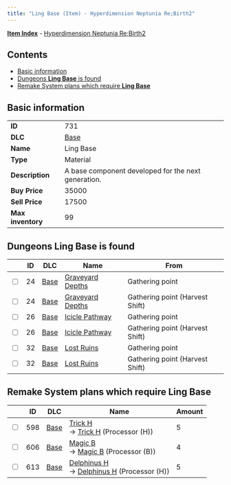 ```yaml
---
title: "Ling Base (Item) - Hyperdimension Neptunia Re;Birth2"
---
```


[**Item Index**](/neptunia/rb2/item/index.html) - [Hyperdimension Neptunia Re;Birth2](/neptunia/rb2)

## Contents

- [Basic information](#basic-information)
- [Dungeons **Ling Base** is found](#dungeons-ling-base-is-found)
- [Remake System plans which require **Ling Base**](#remake-system-plans-which-require-ling-base)

## Basic information

|   |   |
| -- | -- |
| **ID** | 731 |
| **DLC** | [Base](/neptunia/rb2/dlc/0-base.html) |
| **Name** | Ling Base |
| **Type** | Material |
| **Description** | A base component developed for the next generation. |
| **Buy Price** | 35000 |
| **Sell Price** | 17500 |
| **Max inventory** | 99 |

## Dungeons **Ling Base** is found

|    | ID | DLC | Name | From |
| -- | -- | --- | ---- | ---- |
| <input type="checkbox" id="rb2-dungeon-0-24" class="trackbox" /> | 24 | [Base](/neptunia/rb2/dlc/0-base.html) | [Graveyard Depths](/neptunia/rb2/dungeon/0-24-graveyard-depths.html) | Gathering point |
| <input type="checkbox" id="rb2-dungeon-0-24" class="trackbox" /> | 24 | [Base](/neptunia/rb2/dlc/0-base.html) | [Graveyard Depths](/neptunia/rb2/dungeon/0-24-graveyard-depths.html) | Gathering point (Harvest Shift) |
| <input type="checkbox" id="rb2-dungeon-0-26" class="trackbox" /> | 26 | [Base](/neptunia/rb2/dlc/0-base.html) | [Icicle Pathway](/neptunia/rb2/dungeon/0-26-icicle-pathway.html) | Gathering point |
| <input type="checkbox" id="rb2-dungeon-0-26" class="trackbox" /> | 26 | [Base](/neptunia/rb2/dlc/0-base.html) | [Icicle Pathway](/neptunia/rb2/dungeon/0-26-icicle-pathway.html) | Gathering point (Harvest Shift) |
| <input type="checkbox" id="rb2-dungeon-0-32" class="trackbox" /> | 32 | [Base](/neptunia/rb2/dlc/0-base.html) | [Lost Ruins](/neptunia/rb2/dungeon/0-32-lost-ruins.html) | Gathering point |
| <input type="checkbox" id="rb2-dungeon-0-32" class="trackbox" /> | 32 | [Base](/neptunia/rb2/dlc/0-base.html) | [Lost Ruins](/neptunia/rb2/dungeon/0-32-lost-ruins.html) | Gathering point (Harvest Shift) |

## Remake System plans which require **Ling Base**

|    | ID | DLC | Name | Amount |
| -- | -- | --- | ---- | ------ |
| <input type="checkbox" id="rb2-remake-0-598" class="trackbox" /> | 598 | [Base](/neptunia/rb2/dlc/0-base.html) | [Trick H](/neptunia/rb2/remake/0-598-trick-h.html)<br />→ [Trick H](/neptunia/rb2/item/0-3385-trick-h.html) (Processor (H)) | 5 |
| <input type="checkbox" id="rb2-remake-0-606" class="trackbox" /> | 606 | [Base](/neptunia/rb2/dlc/0-base.html) | [Magic B](/neptunia/rb2/remake/0-606-magic-b.html)<br />→ [Magic B](/neptunia/rb2/item/0-3393-magic-b.html) (Processor (B)) | 4 |
| <input type="checkbox" id="rb2-remake-0-613" class="trackbox" /> | 613 | [Base](/neptunia/rb2/dlc/0-base.html) | [Delphinus H](/neptunia/rb2/remake/0-613-delphinus-h.html)<br />→ [Delphinus H](/neptunia/rb2/item/0-3420-delphinus-h.html) (Processor (H)) | 5 |
